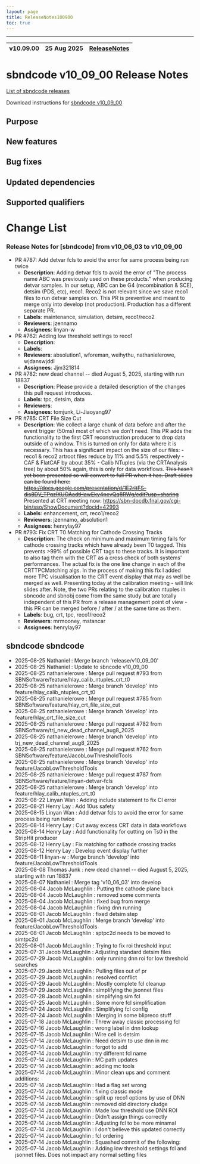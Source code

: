 ```yaml
---
layout: page
title: ReleaseNotes100900
toc: true
---
```


-----------------------------------------------------------------------------
| v10.09.00 | 25 Aug 2025 | [ReleaseNotes](ReleaseNotes100900.html) |
| --- | --- | --- |



sbndcode v10_09_00 Release Notes
=======================================================================================

[List of sbndcode releases](List_of_SBND_code_releases.html)

Download instructions for [sbndcode v10_09_00](http://scisoft.fnal.gov/scisoft/bundles/sbnd/v10_09_00/sbndcode-v10_09_00.html)

Purpose
---------------------------------------------------

New features
---------------------------------------------------

Bug fixes
---------------------------------------------------

Updated dependencies
---------------------------------------------------

Supported qualifiers
---------------------------------------------------

Change List
==========================================
### Release Notes for [sbndcode] from v10_06_03 to v10_09_00
- PR #787: Add detvar fcls to avoid the error for same process being run twice
  - **Description**: Adding detvar fcls to avoid the error of "The process name ABC was previously used on these products." when producing detvar samples. In our setup, ABC can be G4 (recombination & SCE), detsim (PDS, etc), reco1. Reco2 is not relevant since we save reco1 files to run detvar samples on.  This PR is preventive and meant to merge only into develop (not production). Production has a different separate PR.
  - **Labels**: maintenance, simulation, detsim, reco1/reco2
  - **Reviewers**: jzennamo
  - **Assignees**: linyan-w
- PR #762: Adding low threshold settings to reco1
  - **Description**:
  - **Labels**:
  - **Reviewers**: absolution1, wforeman, weihythu, nathanielerowe, wjdanswjddl
  - **Assignees**: Jjm321814
- PR #782: new dead channel -- died August 5, 2025, starting with run 18837
  - **Description**: Please provide a detailed description of the changes this pull request introduces.
  - **Labels**: tpc, detsim, data
  - **Reviewers**:
  - **Assignees**: tomjunk, Li-Jiaoyang97
- PR #785: CRT File Size Cut
  - **Description**: We collect a large chunk of data before and after the event trigger (50ms) most of which we don't need. This PR adds the functionality to the first CRT reconstruction producer to drop data outside of a window. This is turned on only for data where it is necessary.  This has a significant impact on the size of our files: - reco1 & reco2 artroot files reduce by 11% and 5.5% respectively - CAF & FlatCAF by about 35% - Calib NTuples (via the CRTAnalysis tree) by about 50% again, this is only for data workflows.  ~~This hasn't yet been presented so will convert to full PR when it has. Draft slides can be found here: https://docs.google.com/presentation/d/1E2rItFS-dis8DV_TPqzlXUOAadtHawEky4pevQq8RWg/edit?usp=sharing~~  Presented at CRT meeting now: https://sbn-docdb.fnal.gov/cgi-bin/sso/ShowDocument?docid=42993
  - **Labels**: enhancement, crt, reco1/reco2
  - **Reviewers**: jzennamo, absolution1
  - **Assignees**: henrylay97
- PR #793: Fix CRT T0 Matching for Cathode Crossing Tracks
  - **Description**: The check on minimum and maximum timing fails for cathode crossing tracks which have already been T0 tagged. This prevents >99% of possible CRT tags to these tracks. It is important to also tag them with the CRT as a cross check of both systems' performances.  The actual fix is the one line change in each of the CRTTPCMatching algs. In the process of making this fix I added more TPC visualisation to the CRT event display that may as well be merged as well.  Presenting today at the calibration meeting - will link slides after. Note, the two PRs relating to the calibration ntuples in sbncode and sbnobj come from the same study but are totally independent of this PR from a release management point of view - this PR can be merged before / after / at the same time as them.
  - **Labels**: bug, crt, tpc, reco1/reco2
  - **Reviewers**: mrmooney, mstancar
  - **Assignees**: henrylay97

sbndcode sbndcode
---------------------------------------------------

* 2025-08-25  Nathaniel : Merge branch 'release/v10_09_00'
* 2025-08-25  Nathaniel : Update to sbncode v10_09_00
* 2025-08-25  nathanielerowe : Merge pull request #793 from SBNSoftware/feature/hlay_calib_ntuples_crt_t0
* 2025-08-25  nathanielerowe : Merge branch 'develop' into feature/hlay_calib_ntuples_crt_t0
* 2025-08-25  nathanielerowe : Merge pull request #785 from SBNSoftware/feature/hlay_crt_file_size_cut
* 2025-08-25  nathanielerowe : Merge branch 'develop' into feature/hlay_crt_file_size_cut
* 2025-08-25  nathanielerowe : Merge pull request #782 from SBNSoftware/trj_new_dead_channel_aug8_2025
* 2025-08-25  nathanielerowe : Merge branch 'develop' into trj_new_dead_channel_aug8_2025
* 2025-08-25  nathanielerowe : Merge pull request #762 from SBNSoftware/feature/JacobLowThresholdTools
* 2025-08-25  nathanielerowe : Merge branch 'develop' into feature/JacobLowThresholdTools
* 2025-08-25  nathanielerowe : Merge pull request #787 from SBNSoftware/feature/linyan-detvar-fcls
* 2025-08-25  nathanielerowe : Merge branch 'develop' into feature/hlay_calib_ntuples_crt_t0
* 2025-08-22  Linyan Wan : Adding include statement to fix CI error
* 2025-08-21  Henry Lay : Add 10us safety
* 2025-08-15  Linyan Wan : Add detvar fcls to avoid the error for same process being run twice
* 2025-08-14  Henry Lay : Cut away excess CRT data in data workflows
* 2025-08-14  Henry Lay : Add functionality for cutting on Ts0 in the StripHit producer
* 2025-08-12  Henry Lay : Fix matching for cathode crossing tracks
* 2025-08-12  Henry Lay : Develop event display further
* 2025-08-11  linyan-w : Merge branch 'develop' into feature/JacobLowThresholdTools
* 2025-08-08  Thomas Junk : new dead channel -- died August 5, 2025, starting with run 18837
* 2025-08-07  Nathaniel : Merge tag 'v10_06_03' into develop
* 2025-08-04  Jacob McLaughlin : Putting the cathode plane back
* 2025-08-04  Jacob McLaughlin : removed some comments
* 2025-08-04  Jacob McLaughlin : fixed bug from merge
* 2025-08-04  Jacob McLaughlin : fixing dnn running
* 2025-08-01  Jacob McLaughlin : fixed detsim step
* 2025-08-01  Jacob McLaughlin : Merge branch 'develop' into feature/JacobLowThresholdTools
* 2025-08-01  Jacob McLaughlin : sptpc2d needs to be moved to simtpc2d
* 2025-08-01  Jacob McLaughlin : Trying to fix roi threshold input
* 2025-07-31  Jacob McLaughlin : Adjusting standard detsim files
* 2025-07-29  Jacob McLaughlin : only running dnn roi for low threshold searches
* 2025-07-29  Jacob McLaughlin : Pulling files out of pr
* 2025-07-29  Jacob McLaughlin : resolved conflict
* 2025-07-29  Jacob McLaughlin : Mostly complete fcl cleanup
* 2025-07-29  Jacob McLaughlin : simplifying the jsonnet files
* 2025-07-28  Jacob McLaughlin : simplifying sim fcl
* 2025-07-25  Jacob McLaughlin : Some more fcl simplification
* 2025-07-24  Jacob McLaughlin : Simplifying fcl config
* 2025-07-24  Jacob McLaughlin : Merging in some blipreco stuff
* 2025-07-18  Jacob McLaughlin : Threw away classic processing fcl
* 2025-07-16  Jacob McLaughlin : wrong label in dnn lookup
* 2025-07-15  Jacob McLaughlin : Wire cell is detsim
* 2025-07-14  Jacob McLaughlin : Need detsim to use dnn in mc
* 2025-07-14  Jacob McLaughlin : forgot to add
* 2025-07-14  Jacob McLaughlin : try different fcl name
* 2025-07-14  Jacob McLaughlin : MC path updates
* 2025-07-14  Jacob McLaughlin : adding mc tools
* 2025-07-14  Jacob McLaughlin : Minor clean ups and comment additions:
* 2025-07-14  Jacob McLaughlin : Had a flag set wrong
* 2025-07-14  Jacob McLaughlin : fixing classic mode
* 2025-07-14  Jacob McLaughlin : split up reco1 options by use of DNN
* 2025-07-14  Jacob McLaughlin : removed old directory cludge
* 2025-07-14  Jacob McLaughlin : Made low threshold use DNN ROI
* 2025-07-14  Jacob McLaughlin : Didn't assign things correctly
* 2025-07-14  Jacob McLaughlin : Adjusting fcl to be more minamal
* 2025-07-14  Jacob McLaughlin : I don't believe this updated correctly
* 2025-07-14  Jacob McLaughlin : fcl ordering
* 2025-07-14  Jacob McLaughlin : Squashed commit of the following:
* 2025-07-14  Jacob McLaughlin : Adding low threshold settings fcl and jsonnet files. Does not impact any normal setting files
